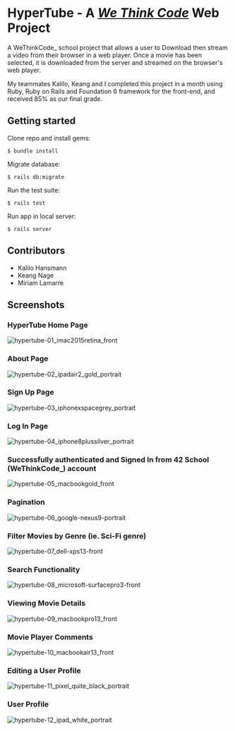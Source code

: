 # HyperTube - A [*We Think Code*](http://www.wethinkcode.co.za/) Web Project

A WeThinkCode_ school project that allows a user to Download then stream a video from their browser in a web player. Once a movie has been selected, it is downloaded from the server and streamed on the browser's web player.

My teammates Kalilo, Keang and I completed this project in a month using Ruby, Ruby on Rails and Foundation 6 framework for the front-end, and received 85% as our final grade.

## Getting started

Clone repo and install gems:

```
$ bundle install
```

Migrate database:

```
$ rails db:migrate
```

Run the test suite:

```
$ rails test
```

Run app in local server:

```
$ rails server
```


## Contributors

* Kalilo Hansmann 
* Keang Nage
* Miriam Lamarre


## Screenshots

### HyperTube Home Page

![hypertube-01_imac2015retina_front](https://user-images.githubusercontent.com/18417244/38672891-0ce22318-3e3f-11e8-96a6-7908c5ae57f9.png)

### About Page

![hypertube-02_ipadair2_gold_portrait](https://user-images.githubusercontent.com/18417244/38672892-0d0fa5a4-3e3f-11e8-8605-b492a8ddc921.png)

###  Sign Up Page

![hypertube-03_iphonexspacegrey_portrait](https://user-images.githubusercontent.com/18417244/38672894-0d3edaa4-3e3f-11e8-93f3-077334cd1108.png)

###  Log In Page

![hypertube-04_iphone8plussilver_portrait](https://user-images.githubusercontent.com/18417244/38672896-0d6a6c14-3e3f-11e8-9175-4b3eea0889c5.png)

### Successfully authenticated and Signed In from 42 School (WeThinkCode_) account

![hypertube-05_macbookgold_front](https://user-images.githubusercontent.com/18417244/38672898-0d962e4e-3e3f-11e8-8be2-d839814bc057.png)

### Pagination

![hypertube-06_google-nexus9-portrait](https://user-images.githubusercontent.com/18417244/38672899-0dc1ab8c-3e3f-11e8-8d6c-6c93c35d1a33.png)

### Filter Movies by Genre (ie. Sci-Fi genre)

![hypertube-07_dell-xps13-front](https://user-images.githubusercontent.com/18417244/38672900-0df0604e-3e3f-11e8-8abb-3fb9398f6a7b.png)

### Search Functionality

![hypertube-08_microsoft-surfacepro3-front](https://user-images.githubusercontent.com/18417244/38672902-0e1b9700-3e3f-11e8-8640-bffbcedcadaf.png)

### Viewing Movie Details

![hypertube-09_macbookpro13_front](https://user-images.githubusercontent.com/18417244/38672903-0e47109c-3e3f-11e8-8b19-c304286b0021.png)

### Movie Player Comments

![hypertube-10_macbookair13_front](https://user-images.githubusercontent.com/18417244/38672906-0ec66252-3e3f-11e8-8d47-0f2bf3f6d59b.png)

### Editing a User Profile

![hypertube-11_pixel_quite_black_portrait](https://user-images.githubusercontent.com/18417244/38672907-0eefdba0-3e3f-11e8-980f-fe8e7e54f5be.png)

### User Profile

![hypertube-12_ipad_white_portrait](https://user-images.githubusercontent.com/18417244/38672908-0f1a5db2-3e3f-11e8-90be-d96e194f1ee2.png)

















